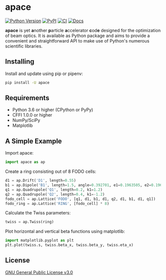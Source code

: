 # apace
[![Python Version](https://img.shields.io/pypi/pyversions/apace)](https://pypi.org/project/apace/)
[![PyPI](https://img.shields.io/pypi/v/apace.svg)](https://pypi.org/project/apace/)
[![CI](https://github.com/andreasfelix/apace/workflows/CI/badge.svg)](https://github.com/andreasfelix/apace/actions?query=workflow%3ACI)
[![Docs](https://readthedocs.org/projects/apace/badge/?version=latest)](https://apace.readthedocs.io)

**apace** is yet **a**nother **p**article **a**ccelerator **c**od**e** designed for the optimization of beam optics. It is available as Python package and aims to provide a convenient and straightforward API to make use of Python's numerous scientific libraries.


## Installing
Install and update using pip or pipenv:

```sh
pip install -U apace
```

## Requirements
- Python 3.6 or higher (CPython or PyPy)
- CFFI 1.0.0 or higher
- NumPy/SciPy
- Matplotlib


## A Simple Example
Import apace:
```python
import apace as ap
```

Create a ring consisting out of 8 FODO cells:
```python
d1 = ap.Drift('D1', length=0.55)
b1 = ap.Dipole('B1', length=1.5, angle=0.392701, e1=0.1963505, e2=0.1963505)
q1 = ap.Quadrupole('Q1', length=0.2, k1=1.2)
q2 = ap.Quadrupole('Q2', length=0.4, k1=-1.2)
fodo_cell = ap.Lattice('FODO', [q1, d1, b1, d1, q2, d1, b1, d1, q1])
fodo_ring = ap.Lattice('RING', [fodo_cell] * 8)
```
 
Calculate the Twiss parameters:
```python
twiss = ap.Twiss(ring)
```

Plot horizontal and vertical beta functions using matplotlib:
```python
import matplotlib.pyplot as plt
plt.plot(twiss.s, twiss.beta_x, twiss.beta_y, twiss.eta_x)
```

## License
[GNU General Public License v3.0](https://github.com/andreasfelix/apace/blob/master/LICENSE)


